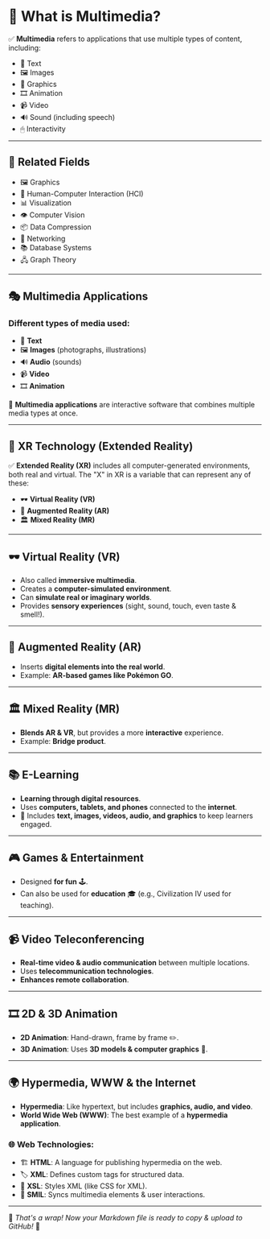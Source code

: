 # 📌 What is Multimedia? 

✅ **Multimedia** refers to applications that use multiple types of content, including:
- 📝 Text
- 🖼 Images
- 🎨 Graphics
- 🎞 Animation
- 📹 Video
- 🔊 Sound (including speech)
- 🖱 Interactivity

---

## 🔹 Related Fields
- 🖼 Graphics
- 🤝 Human-Computer Interaction (HCI)
- 📊 Visualization
- 👁 Computer Vision
- 📦 Data Compression
- 📡 Networking
- 📚 Database Systems
- 🖧 Graph Theory

---

## 🎭 Multimedia Applications
### Different types of media used:
- 📝 **Text**
- 🖼 **Images** (photographs, illustrations)
- 🔊 **Audio** (sounds)
- 📹 **Video**
- 🎞 **Animation**

📌 **Multimedia applications** are interactive software that combines multiple media types at once.

---

## 🚀 XR Technology (Extended Reality)
✅ **Extended Reality (XR)** includes all computer-generated environments, both real and virtual. The "X" in XR is a variable that can represent any of these:
- 🕶 **Virtual Reality (VR)**
- 📱 **Augmented Reality (AR)**
- 🏛 **Mixed Reality (MR)**

---

## 🕶 Virtual Reality (VR)
- Also called **immersive multimedia**.
- Creates a **computer-simulated environment**.
- Can **simulate real or imaginary worlds**.
- Provides **sensory experiences** (sight, sound, touch, even taste & smell!).

---

## 📱 Augmented Reality (AR)
- Inserts **digital elements into the real world**.
- Example: **AR-based games like Pokémon GO**.

---

## 🏛 Mixed Reality (MR)
- **Blends AR & VR**, but provides a more **interactive** experience.
- Example: **Bridge product**.

---

## 📚 E-Learning
- **Learning through digital resources**.
- Uses **computers, tablets, and phones** connected to the **internet**.
- 📌 Includes **text, images, videos, audio, and graphics** to keep learners engaged.

---

## 🎮 Games & Entertainment
- Designed **for fun** 🕹️.
- Can also be used for **education** 🎓 (e.g., Civilization IV used for teaching).

---

## 📹 Video Teleconferencing
- **Real-time video & audio communication** between multiple locations.
- Uses **telecommunication technologies**.
- **Enhances remote collaboration**.

---

## 🎞 2D & 3D Animation
- **2D Animation**: Hand-drawn, frame by frame ✏️.
- **3D Animation**: Uses **3D models & computer graphics** 🎥.

---

## 🌍 Hypermedia, WWW & the Internet
- **Hypermedia**: Like hypertext, but includes **graphics, audio, and video**.
- **World Wide Web (WWW)**: The best example of a **hypermedia application**.

### 🌐 Web Technologies:
- 🏗 **HTML**: A language for publishing hypermedia on the web.
- 🏷 **XML**: Defines custom tags for structured data.
- 🎨 **XSL**: Styles XML (like CSS for XML).
- 🔄 **SMIL**: Syncs multimedia elements & user interactions.

---

🎉 *That's a wrap! Now your Markdown file is ready to copy & upload to GitHub!* 🚀
